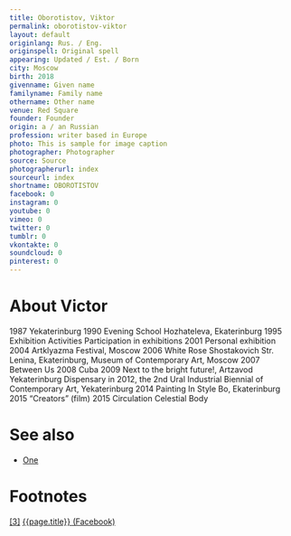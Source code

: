 ```yaml
---
title: Oborotistov, Viktor
permalink: oborotistov-viktor
layout: default
originlang: Rus. / Eng.
originspell: Original spell
appearing: Updated / Est. / Born
city: Moscow
birth: 2018
givenname: Given name
familyname: Family name
othername: Other name
venue: Red Square
founder: Founder
origin: a / an Russian
profession: writer based in Europe
photo: This is sample for image caption
photographer: Photographer
source: Source
photographerurl: index
sourceurl: index
shortname: OBOROTISTOV
facebook: 0
instagram: 0
youtube: 0
vimeo: 0
twitter: 0
tumblr: 0
vkontakte: 0
soundcloud: 0
pinterest: 0
---
```



# About Victor

1987 Yekaterinburg
1990 Evening School Hozhateleva, Ekaterinburg
1995 Exhibition Activities
Participation in exhibitions
2001 Personal exhibition
2004 Artklyazma Festival, Moscow
2006 White Rose Shostakovich Str. Lenina, Ekaterinburg, Museum of Contemporary Art, Moscow
2007 Between Us
2008 Cuba
2009 Next to the bright future!, Artzavod Yekaterinburg
Dispensary in 2012, the 2nd Ural Industrial Biennial of Contemporary Art, Yekaterinburg
2014 Painting In Style Bo, Ekaterinburg
2015 “Creators” (film)
2015 Circulation Celestial Body


# See also

+ [One](index)

# Footnotes

[[3]](#a3) <span id="f3"></span> [{{page.title}} (Facebook)](index)
